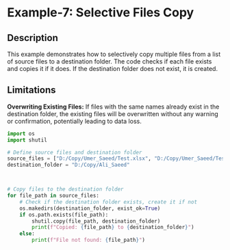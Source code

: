 # Example-7: Selective Files Copy

## Description

This example demonstrates how to selectively copy multiple files from a list of source files to a destination folder. The code checks if each file exists and copies it if it does. If the destination folder does not exist, it is created.

## Limitations

**Overwriting Existing Files:** If files with the same names already exist in the destination folder, the existing files will be overwritten without any warning or confirmation, potentially leading to data loss.


```python
import os
import shutil

# Define source files and destination folder
source_files = ["D:/Copy/Umer_Saeed/Test.xlsx", "D:/Copy/Umer_Saeed/Test1.xlsx"]
destination_folder = "D:/Copy/Ali_Saeed"



# Copy files to the destination folder
for file_path in source_files:
    # Check if the destination folder exists, create it if not
    os.makedirs(destination_folder, exist_ok=True)
    if os.path.exists(file_path):
        shutil.copy(file_path, destination_folder)
        print(f"Copied: {file_path} to {destination_folder}")
    else:
        print(f"File not found: {file_path}")
```
